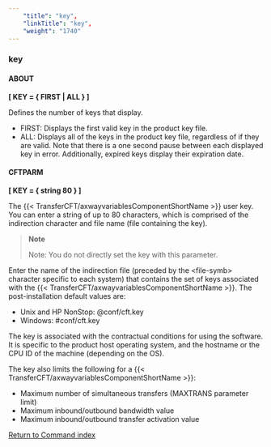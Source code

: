 ```yaml
---
    "title": "key",
    "linkTitle": "key",
    "weight": "1740"
---
```

<span id="key"></span>

### key

#### ABOUT

****[ KEY = { <span class="underline">FIRST</span> &#124; ALL } ]****

Defines the number of keys that display.

- FIRST: Displays the first valid key in the product key file.
- ALL: Displays all of the keys in the product key file, regardless of if they are valid. Note that there is a one second pause between each displayed key in error. Additionally, expired keys display their expiration date.

#### CFTPARM

****[ KEY = { string 80 } ]****

The {{< TransferCFT/axwayvariablesComponentShortName  >}} user key. You can enter a string of up to 80 characters, which is comprised of the indirection character and file name (file containing the key).

> **Note**
>
> Note: You do not directly set the key with this parameter.

Enter the name of the indirection file (preceded by the &lt;file-symb&gt; character specific to each system) that contains the set of keys associated with the {{< TransferCFT/axwayvariablesComponentShortName  >}}. The post-installation default values are:

- Unix and HP NonStop: @conf/cft.key
- Windows: \#conf/cft.key

The key is associated with the contractual conditions for using the software. It is specific to the product host operating system, and the hostname or the CPU ID of the machine (depending on the OS).

The key also limits the following for a {{< TransferCFT/axwayvariablesComponentShortName  >}}:

- Maximum number of simultaneous transfers (MAXTRANS parameter limit)
- Maximum inbound/outbound bandwidth value
- Maximum inbound/outbound transfer activation value

[Return to Command index](../../)
